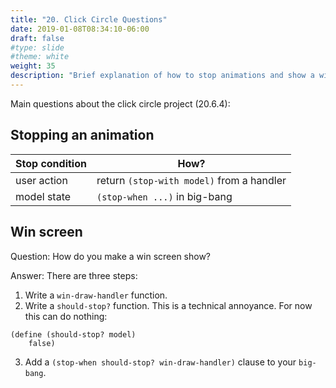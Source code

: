 ```yaml
---
title: "20. Click Circle Questions"
date: 2019-01-08T08:34:10-06:00
draft: false
#type: slide
#theme: white
weight: 35
description: "Brief explanation of how to stop animations and show a win screen." 
---
```


Main questions about the click circle project (20.6.4):

## Stopping an animation

|Stop condition| How? |
|--------------|------|
| user action  | return `(stop-with model)` from a handler |
| model state  | `(stop-when ...)` in big-bang|


## Win screen

Question: How do you make a win screen show?

Answer: There are three steps:

   1. Write a `win-draw-handler` function.
   2. Write a `should-stop?` function. This is a technical annoyance. 
      For now this can do nothing:

```racket
(define (should-stop? model) 
    false)
```

3. Add a `(stop-when should-stop? win-draw-handler)` clause to 
your `big-bang`.
     

